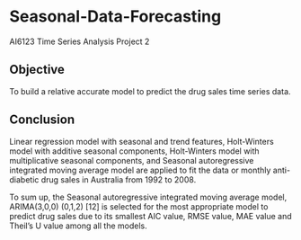 # Seasonal-Data-Forecasting
AI6123 Time Series Analysis Project 2 

## Objective
To build a relative accurate model to predict the drug sales time series data.

## Conclusion 

Linear regression model with seasonal and trend features, Holt-Winters model with additive seasonal components, Holt-Winters model with multiplicative seasonal components, and Seasonal autoregressive integrated moving average model are applied to fit the data or monthly anti-diabetic drug sales in Australia from 1992 to 2008.

To sum up, the Seasonal autoregressive integrated moving average model, ARIMA(3,0,0) (0,1,2) [12] is selected for the most appropriate model to predict drug sales due to its smallest AIC value, RMSE value, MAE value and Theil’s U value among all the models.
